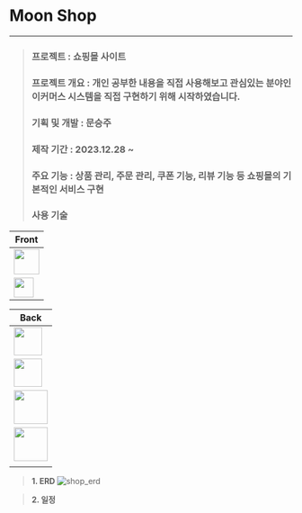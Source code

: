 # **Moon Shop**
----
>### **프로젝트** : 쇼핑몰 사이트
>
>### **프로젝트 개요** : 개인 공부한 내용을 직접 사용해보고 관심있는 분야인 이커머스 시스템을 직접 구현하기 위해 시작하였습니다.
>
>### **기획 및 개발** : 문승주
>
>### **제작 기간** : 2023.12.28 ~
>
>### **주요 기능** : 상품 관리, 주문 관리, 쿠폰 기능, 리뷰 기능 등 쇼핑몰의 기본적인 서비스 구현
>
>### **사용 기술**
|**Front**|
|-|
|<img src="https://github.com/tmdwn725/moon_shop_user/issues/1#issue-2059437567" height="45"/>|
|<img src="https://github.com/tmdwn725/moon_shop_user/assets/60638602/054dd9ed-cb2d-49e6-a04c-03e6e36ea352" height="35"/>|

|**Back**|
|-|
|<img src="https://github.com/tmdwn725/moon_shop_user/issues/2#issue-2059471221" height="50"/>|
|<img src="https://github.com/tmdwn725/moon_shop_user/assets/60638602/a92cb867-db3e-40b0-b87d-dfc1b64e3634" height="50"/>|
|<img src="https://github.com/tmdwn725/moon_shop_user/assets/60638602/3dbc420d-a5ed-4cfd-ba49-785a741574fc" height="60"/>|
|<img src="https://github.com/tmdwn725/moon_shop_user/assets/60638602/576565ed-2c06-4715-85db-0e10305a07c0" height="60"/>|
||<img src="https://github.com/tmdwn725/moon_shop_user/assets/60638602/7e71c055-8070-4c39-86eb-3488fce36f28" height="60"/>

>  **1. ERD**
![shop_erd](https://github.com/tmdwn725/moon_shop_user/assets/60638602/3d8e245e-a8a6-44d1-bfb6-4329e605925e)

>  **2. 일정**




